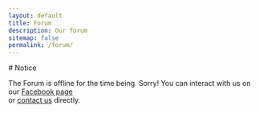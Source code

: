 ```yaml
---
layout: default
title: Forum
description: Our forum
sitemap: false
permalink: /forum/
---
```


<div class="row">
<div class="col-md-8" markdown="1">
# Notice

The Forum is offline for the time being. Sorry! 
You can interact with us on our <a href="https://www.facebook.com/pages/Whatisnuclearcom/209141202434177?ref=ts">Facebook page</a>  
or [contact us](/contact.html) directly.

</div>
</div>
